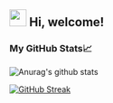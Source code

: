 <h2> <img src="https://emojis.slackmojis.com/emojis/images/1588315024/8823/hyperkitty.gif?1588315024" width="30" /> Hi, welcome! </h2>


### My GitHub Stats📈


![Anurag's github stats](https://github-readme-stats.vercel.app/api?username=RishikaGhosh&show_icons=true&theme=radical)



[![GitHub Streak](https://github-readme-streak-stats.herokuapp.com/?user=RishikaGhosh&theme=tokyonight_duo)](https://github.com/DenverCoder1/github-readme-streak-stats)


